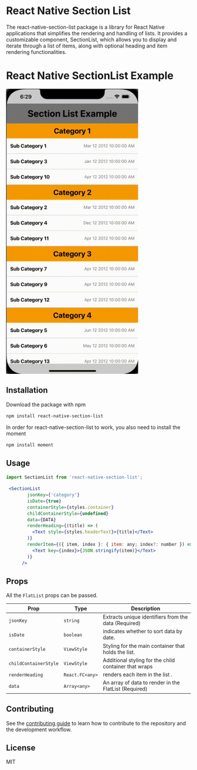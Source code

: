 # React Native Section List

The react-native-section-list package is a library for React Native applications that simplifies the rendering and handling of lists. It provides a customizable component, SectionList, which allows you to display and iterate through a list of items, along with optional heading and item rendering functionalities.

# React Native SectionList Example

<img src="https://github.com/softsuave-tech-matrix/react-native-section-list/blob/master/demo.gif" width="360">

## Installation

Download the package with npm

```sh
npm install react-native-section-list
```

In order for react-native-section-list to work, you also need to install the moment

```sh
npm install moment  
```

## Usage

```js
import SectionList from 'react-native-section-list';
```

```jsx
 <SectionList
        jsonKey={'category'}
        isDate={true}
        containerStyle={styles.container}
        childContainerStyle={undefined}
        data={DATA}
        renderHeading={(title) => (
          <Text style={styles.headerText}>{title}</Text>
        )}
        renderItem={({ item, index }: { item: any; index?: number }) => (
          <Text key={index}>{JSON.stringify(item)}</Text>
        )}
      />
```

## Props

All the `FlatList` props can be passed.

| **Prop**                    | **Type**                         | **Description**                                                                                
| --------------------------- | -------------------------------- | ----------------------------------------------------------------------|
| `jsonKey`                  | `string`                         | Extracts unique identifiers from the data (Required)                  |                        
| `isDate`                    | `boolean`                        | indicates whether to sort data by date.                               |
| `containerStyle`            | `ViewStyle`                      | Styling for the main container that holds the list.                   |                        
| `childContainerStyle`       | `ViewStyle`                      | Additional styling for the child container that wraps                 |      
| `renderHeading`             | `React.FC<any>`                  | renders each item in the list .                                       |
| `data`                      | `Array<any>`                     | An array of data to render in the FlatList (Required)                 |

## Contributing

See the [contributing guide](CONTRIBUTING.md) to learn how to contribute to the repository and the development workflow.

## License

MIT

